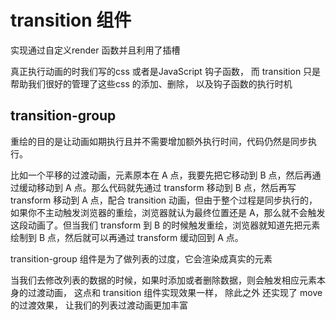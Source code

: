 
#


# transition 组件

实现通过自定义render 函数并且利用了插槽

真正执行动画的时我们写的css 或者是JavaScript 钩子函数， 而 transition 只是帮助我们很好的管理了这些css 的添加、删除， 以及钩子函数的执行时机





## transition-group




重绘的目的是让动画如期执行且并不需要增加额外执行时间，代码仍然是同步执行。

比如一个平移的过渡动画，元素原本在 A 点，我要先把它移动到 B 点，然后再通过缓动移动到 A 点。那么代码就先通过 transform 移动到 B 点，然后再写 transform 移动到 A 点，配合 transition 动画，但由于整个过程是同步执行的，如果你不主动触发浏览器的重绘，浏览器就认为最终位置还是 A，那么就不会触发这段动画了。但当我们 transform 到 B 的时候触发重绘，浏览器就知道先把元素绘制到 B 点，然后就可以再通过 transform 缓动回到 A 点。


transition-group 组件是为了做列表的过度，它会渲染成真实的元素

当我们去修改列表的数据的时候，如果时添加或者删除数据，则会触发相应元素本身的过渡动画， 这点和 transition 组件实现效果一样， 除此之外 还实现了 move 的过渡效果， 让我们的列表过渡动画更加丰富